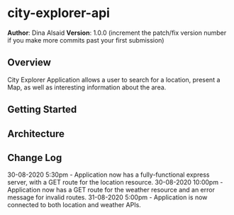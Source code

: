 # city-explorer-api

**Author**: Dina Alsaid
**Version**: 1.0.0 (increment the patch/fix version number if you make more commits past your first submission)

## Overview
<!-- Provide a high level overview of what this application is and why you are building it, beyond the fact that it's an assignment for this class. (i.e. What's your problem domain?) -->
 City Explorer Application allows a user to search for a location, present a Map, as well as interesting information about the area.

## Getting Started
<!-- What are the steps that a user must take in order to build this app on their own machine and get it running? -->

## Architecture
<!-- Provide a detailed description of the application design. What technologies (languages, libraries, etc) you're using, and any other relevant design information. -->

## Change Log

30-08-2020 5:30pm - Application now has a fully-functional express server, with a GET route for the location resource.
30-08-2020 10:00pm - Application now has a GET route for the weather resource and an error message for invalid routes.
31-08-2020 5:00pm - Application is now connected to both location and weather APIs.


<!-- Use this area to document the iterative changes made to your application as each feature is successfully implemented. Use time stamps. Here's an examples:


## Credits and Collaborations
<!-- Give credit (and a link) to other people or resources that helped you build this application. -->
